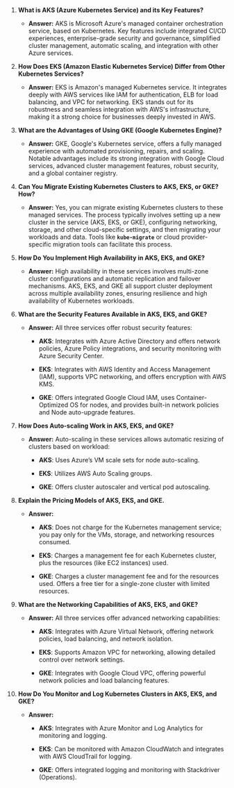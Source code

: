 <ol><li><p><strong>What is AKS (Azure Kubernetes Service) and its Key Features?</strong></p><ul><li><p><strong>Answer:</strong> AKS is Microsoft Azure's managed container orchestration service, based on Kubernetes. Key features include integrated CI/CD experiences, enterprise-grade security and governance, simplified cluster management, automatic scaling, and integration with other Azure services.</p></li></ul></li><li><p><strong>How Does EKS (Amazon Elastic Kubernetes Service) Differ from Other Kubernetes Services?</strong></p><ul><li><p><strong>Answer:</strong> EKS is Amazon's managed Kubernetes service. It integrates deeply with AWS services like IAM for authentication, ELB for load balancing, and VPC for networking. EKS stands out for its robustness and seamless integration with AWS's infrastructure, making it a strong choice for businesses deeply invested in AWS.</p></li></ul></li><li><p><strong>What are the Advantages of Using GKE (Google Kubernetes Engine)?</strong></p><ul><li><p><strong>Answer:</strong> GKE, Google's Kubernetes service, offers a fully managed experience with automated provisioning, repairs, and scaling. Notable advantages include its strong integration with Google Cloud services, advanced cluster management features, robust security, and a global container registry.</p></li></ul></li><li><p><strong>Can You Migrate Existing Kubernetes Clusters to AKS, EKS, or GKE? How?</strong></p><ul><li><p><strong>Answer:</strong> Yes, you can migrate existing Kubernetes clusters to these managed services. The process typically involves setting up a new cluster in the service (AKS, EKS, or GKE), configuring networking, storage, and other cloud-specific settings, and then migrating your workloads and data. Tools like <code><strong>kube-migrate</strong></code> or cloud provider-specific migration tools can facilitate this process.</p></li></ul></li><li><p><strong>How Do You Implement High Availability in AKS, EKS, and GKE?</strong></p><ul><li><p><strong>Answer:</strong> High availability in these services involves multi-zone cluster configurations and automatic replication and failover mechanisms. AKS, EKS, and GKE all support cluster deployment across multiple availability zones, ensuring resilience and high availability of Kubernetes workloads.</p></li></ul></li><li><p><strong>What are the Security Features Available in AKS, EKS, and GKE?</strong></p><ul><li><p><strong>Answer:</strong> All three services offer robust security features:</p><ul><li><p><strong>AKS</strong>: Integrates with Azure Active Directory and offers network policies, Azure Policy integrations, and security monitoring with Azure Security Center.</p></li><li><p><strong>EKS</strong>: Integrates with AWS Identity and Access Management (IAM), supports VPC networking, and offers encryption with AWS KMS.</p></li><li><p><strong>GKE</strong>: Offers integrated Google Cloud IAM, uses Container-Optimized OS for nodes, and provides built-in network policies and Node auto-upgrade features.</p></li></ul></li></ul></li><li><p><strong>How Does Auto-scaling Work in AKS, EKS, and GKE?</strong></p><ul><li><p><strong>Answer:</strong> Auto-scaling in these services allows automatic resizing of clusters based on workload:</p><ul><li><p><strong>AKS</strong>: Uses Azure’s VM scale sets for node auto-scaling.</p></li><li><p><strong>EKS</strong>: Utilizes AWS Auto Scaling groups.</p></li><li><p><strong>GKE</strong>: Offers cluster autoscaler and vertical pod autoscaling.</p></li></ul></li></ul></li><li><p><strong>Explain the Pricing Models of AKS, EKS, and GKE.</strong></p><ul><li><p><strong>Answer:</strong></p><ul><li><p><strong>AKS</strong>: Does not charge for the Kubernetes management service; you pay only for the VMs, storage, and networking resources consumed.</p></li><li><p><strong>EKS</strong>: Charges a management fee for each Kubernetes cluster, plus the resources (like EC2 instances) used.</p></li><li><p><strong>GKE</strong>: Charges a cluster management fee and for the resources used. Offers a free tier for a single-zone cluster with limited resources.</p></li></ul></li></ul></li><li><p><strong>What are the Networking Capabilities of AKS, EKS, and GKE?</strong></p><ul><li><p><strong>Answer:</strong> All three services offer advanced networking capabilities:</p><ul><li><p><strong>AKS</strong>: Integrates with Azure Virtual Network, offering network policies, load balancing, and network isolation.</p></li><li><p><strong>EKS</strong>: Supports Amazon VPC for networking, allowing detailed control over network settings.</p></li><li><p><strong>GKE</strong>: Integrates with Google Cloud VPC, offering powerful network policies and load balancing features.</p></li></ul></li></ul></li><li><p><strong>How Do You Monitor and Log Kubernetes Clusters in AKS, EKS, and GKE?</strong></p><ul><li><p><strong>Answer:</strong></p><ul><li><p><strong>AKS</strong>: Integrates with Azure Monitor and Log Analytics for monitoring and logging.</p></li><li><p><strong>EKS</strong>: Can be monitored with Amazon CloudWatch and integrates with AWS CloudTrail for logging.</p></li><li><p><strong>GKE</strong>: Offers integrated logging and monitoring with Stackdriver (Operations).</p></li></ul></li></ul></li></ol>
